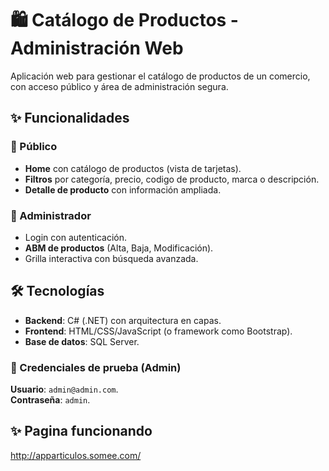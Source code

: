 # 🛍️ Catálogo de Productos - Administración Web  

Aplicación web para gestionar el catálogo de productos de un comercio, con acceso público y área de administración segura.  

## ✨ Funcionalidades  

### 👤 Público  
- **Home** con catálogo de productos (vista de tarjetas).  
- **Filtros** por categoría, precio, codigo de producto, marca o descripción.  
- **Detalle de producto** con información ampliada.  

### 🔑 Administrador  
- Login con autenticación.  
- **ABM de productos** (Alta, Baja, Modificación).  
- Grilla interactiva con búsqueda avanzada.  

## 🛠️ Tecnologías  
- **Backend**: C# (.NET) con arquitectura en capas.  
- **Frontend**: HTML/CSS/JavaScript (o framework como Bootstrap).  
- **Base de datos**: SQL Server.  

### 🔐 Credenciales de prueba (Admin)  
**Usuario**: `admin@admin.com`.  
**Contraseña**: `admin`.

## ✨ Pagina funcionando
http://apparticulos.somee.com/  
